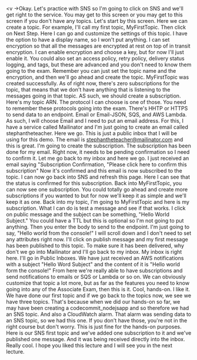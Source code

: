 
<v ->Okay. Let's practice with SNS</v>
so I'm going to click on SNS
and we'll get right to the service.
You may get to this screen
or you may get to this screen if you don't have any topics.
Let's start by this screen.
Here we can create a topic.
For example, I'll call my first topic, MyFirstTopic.
Then click on Next Step.
Here I can go and customize the settings of this topic.
I have the option to have a display name,
so I won't put anything.
I can set encryption so that all the messages are encrypted
at rest on top of in transit encryption.
I can enable encryption and choose a key,
but for now I'll just enable it.
You could also set an access policy,
retry policy, delivery status logging, and tags,
but these are advanced and you don't need
to know them going to the exam.
Remember you can just set the topic name and the encryption,
and then we'll go ahead and create the topic.
MyFirstTopic was created successfully.
As of right now, there's zero subscriptions for the topic,
that means that we don't have anything
that is listening to the messages going in that topic.
AS such, we should create a subscription.
Here's my topic ARN.
The protocol I can choose is one of those.
You need to remember these protocols going into the exam.
There's HHTP or HTTPS to send data to an endpoint.
Email or Email-JSON, SQS, and AWS Lambda.
As such, I will choose Email
and I need to put an email address.
For this, I have a service called Mailinator
and I'm just going
to create an email called stephantheteacher.
Here we go.
This is just a public inbox
that I will be using for this demo.
The email is stephantheteacher@mailinator.com
and this is great.
I'm going to create the subscription.
The subscription has been done for my email.
Right now, it needs to be pending confirmation
so I need to confirm it.
Let me go back to my inbox
and here we go.
I just received an email saying "Subscription Confirmation,
"Please click here to confirm this subscription"
Now it's confirmed and this email
is now subscribed to the topic.
I can now go back into SNS and refresh this page.
Here I can see that the status
is confirmed for this subscription.
Back into MyFirstTopic, you can now see one subscription.
You could totally go ahead and create more subscriptions
if you wanted to but for now we'll keep it as simple
and we'll keep it as one.
Back into my topic, I'm going to MyFirstTopic
and here is my subscription.
What I can do is test a message and see if that works.
I click on public message
and the subject can be something,
"Hello World Subject."
You could have a TTL but this is optional
so I'm not going to put anything.
Then you enter the body to send to the endpoint.
I'm just going to say,
"Hello world from the console!"
I will scroll down and I don't need
to set any attributes right now.
I'll click on publish message
and my first message has been published to this topic.
To make sure it has been delivered,
why don't we go into Mailinator
and I'll go back to my inbox.
My inbox is right here.
I'll go in Public Inboxes.
We have just received an AWS notifications
with a subject "Hello Word Subject"
and the content of it is
"Hello world form the console!"
From here we're really able to have subscriptions
and send notifications to emails or SQS or Lambda or so on.
We can obviously customize that topic a lot more,
but as far as the features you need to know going
into any of the Associate Exam, then this is it.
Cool, hands-on. I like it.
We have done our first topic
and if we go back to the topics now,
we see we have three topics.
That's because when we did our hands-on so far,
we may have been creating a codecommit_nodejsapp
and so therefore we had an SNS topic.
And also a CloudWatch alarm.
That alarm was sending data to an SNS topic,
so we had this one.
If you don't have those, you're not in the right course
but don't worry.
This is just fine for the hands-on purposes.
Here is our SNS first topic
and we've added one subscription to it
and we've published one message.
And it was being received directly into the inbox.
Really cool.
I hope you liked this lecture
and I will see you in the next lecture.